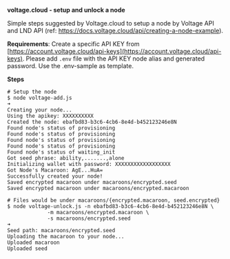 **voltage.cloud - setup and unlock a node**

Simple steps suggested by Voltage.cloud to setup a node by Voltage API and LND API
(ref: https://docs.voltage.cloud/api/creating-a-node-example).

**Requirements**:
Create a specific API KEY from [https://account.voltage.cloud/api-keys](https://account.voltage.cloud/api-keys).
Please add ```.env``` file with the API KEY node alias and generated password. Use the .env-sample as template.

**Steps**
````
# Setup the node
$ node voltage-add.js
➜ 
Creating your node...
Using the apikey: XXXXXXXXXX
Created the node: ebafbd83-b3c6-4cb6-8e4d-b452123246e8N
Found node's status of provisioning
Found node's status of provisioning
Found node's status of provisioning
Found node's status of provisioning
Found node's status of waiting_init
Got seed phrase: ability,.......,alone
Initializing wallet with password: XXXXXXXXXXXXXXXXXX
Got Node's Macaroon: AgE...HuA=
Successfully created your node!
Saved encrypted macaroon under macaroons/encrypted.seed
Saved encrypted macaroon under macaroons/encrypted.macaroon

# Files would be under macaroons/{encrypted.macaroon, seed.encrypted}
$ node voltage-unlock.js -n ebafbd83-b3c6-4cb6-8e4d-b452123246e8N \
             -m macaroons/encrypted.macaroon \
             -s macaroons/encrypted.seed 
➜  
Seed path: macaroons/encrypted.seed
Uploading the macaroon to your node...
Uploaded macaroon
Uploaded seed
````
